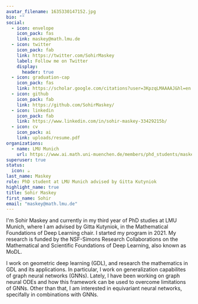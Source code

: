 ```yaml
---
avatar_filename: 1635330147152.jpg
bio: ""
social:
  - icon: envelope
    icon_pack: fas
    link: maskey@math.lmu.de
  - icon: twitter
    icon_pack: fab
    link: https://twitter.com/SohirMaskey
    label: Follow me on Twitter
    display:
      header: true
  - icon: graduation-cap
    icon_pack: fas
    link: https://scholar.google.com/citations?user=3KpzqLMAAAAJ&hl=en
  - icon: github
    icon_pack: fab
    link: https://github.com/SohirMaskey/
  - icon: linkedin
    icon_pack: fab
    link: https://www.linkedin.com/in/sohir-maskey-33429215b/
  - icon: cv
    icon_pack: ai
    link: uploads/resume.pdf
organizations:
  - name: LMU Munich
    url: https://www.ai.math.uni-muenchen.de/members/phd_students/maskey/index.html
superuser: true
status:
  icon: ☕️
last_name: Maskey
role: PhD student at LMU Munich advised by Gitta Kutyniok
highlight_name: true
title: Sohir Maskey
first_name: Sohir
email: "maskey@math.lmu.de"
---
```


I'm Sohir Maskey and currently in my third year of PhD studies at LMU Munich, where I am advised by Gitta Kutyniok, in the Mathematical Foundations of Deep Learning chair. I started my program in 2021. My research is funded by the NSF-Simons Research Collaborations on the Mathematical and Scientific Foundations of Deep Learning, also known as MoDL.

I work on geometric deep learning (GDL), and research the mathematics in GDL and its applications. In particular, I work on generalization capabilites of graph neural networks (GNNs). Lately, I have been working on graph neural ODEs and how this framework can be used to overcome limitations of GNNs. Other than that, I am interested in equivariant neural networks, specifally in combinations with GNNs.
